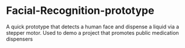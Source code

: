 # Facial-Recognition-prototype
A quick prototype that detects a human face and dispense a liquid via a stepper motor. Used to demo a project that promotes public medication dispensers
